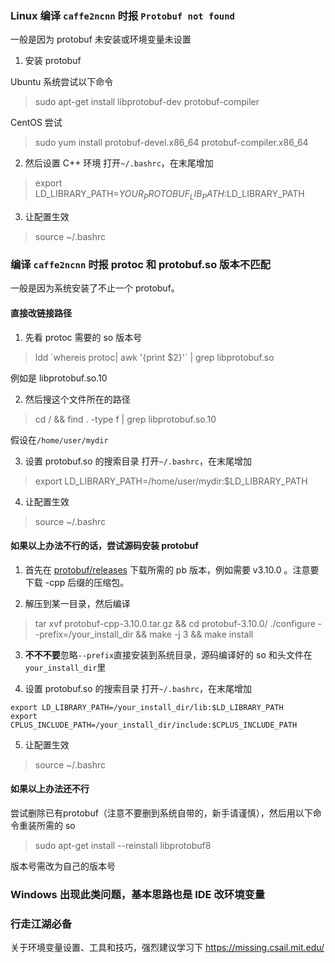 ### Linux 编译 `caffe2ncnn` 时报 `Protobuf not found`

一般是因为 protobuf 未安装或环境变量未设置

1. 安装 protobuf

Ubuntu 系统尝试以下命令
> sudo apt-get install libprotobuf-dev protobuf-compiler

CentOS 尝试
> sudo yum install protobuf-devel.x86_64 protobuf-compiler.x86_64

2. 然后设置 C++ 环境
打开`~/.bashrc`，在末尾增加
> export LD_LIBRARY_PATH=${YOUR_PROTOBUF_LIB_PATH}:$LD_LIBRARY_PATH

3. 让配置生效
> source ~/.bashrc


### 编译 `caffe2ncnn` 时报 protoc 和 protobuf.so 版本不匹配

一般是因为系统安装了不止一个 protobuf。

#### 直接改链接路径
1. 先看 protoc 需要的 so 版本号
> ldd \`whereis protoc| awk '{print $2}'\` | grep libprotobuf.so

例如是 libprotobuf.so.10

2. 然后搜这个文件所在的路径
> cd / && find . -type f | grep libprotobuf.so.10

假设在`/home/user/mydir`

3. 设置 protobuf.so 的搜索目录
打开`~/.bashrc`，在末尾增加
> export LD_LIBRARY_PATH=/home/user/mydir:$LD_LIBRARY_PATH

4. 让配置生效
> source ~/.bashrc

#### 如果以上办法不行的话，尝试源码安装 protobuf

1. 首先在 [protobuf/releases](https://github.com/protocolbuffers/protobuf/releases/tag/v3.10.0) 下载所需的 pb 版本，例如需要 v3.10.0 。注意要下载 -cpp 后缀的压缩包。

2. 解压到某一目录，然后编译
>  tar xvf protobuf-cpp-3.10.0.tar.gz && cd protobuf-3.10.0/
./configure --prefix=/your_install_dir && make -j 3 && make install

3. **不不不要**忽略`--prefix`直接安装到系统目录，源码编译好的 so 和头文件在`your_install_dir`里

4. 设置 protobuf.so 的搜索目录
打开`~/.bashrc`，在末尾增加

```
export LD_LIBRARY_PATH=/your_install_dir/lib:$LD_LIBRARY_PATH
export CPLUS_INCLUDE_PATH=/your_install_dir/include:$CPLUS_INCLUDE_PATH
```

5. 让配置生效
> source ~/.bashrc

#### 如果以上办法还不行
尝试删除已有protobuf（注意不要删到系统自带的，新手请谨慎），然后用以下命令重装所需的 so
> sudo apt-get install --reinstall libprotobuf8

版本号需改为自己的版本号

### Windows 出现此类问题，基本思路也是 IDE 改环境变量

### 行走江湖必备
关于环境变量设置、工具和技巧，强烈建议学习下 https://missing.csail.mit.edu/ 
